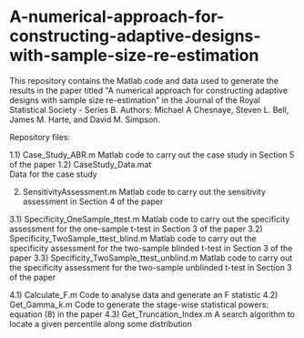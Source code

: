 # A-numerical-approach-for-constructing-adaptive-designs-with-sample-size-re-estimation
This repository contains the Matlab code and data used to generate the results in the paper titled "A numerical approach for constructing adaptive designs with sample size re-estimation" in the Journal of the Royal Statistical Society - Series B. 
Authors:  Michael A Chesnaye, Steven L. Bell, James M. Harte, and David M. Simpson. 

Repository files:

1.1) Case_Study_ABR.m
Matlab code to carry out the case study in Section 5 of the paper
1.2) CaseStudy_Data.mat  
Data for the case study

2) SensitivityAssessment.m
Matlab code to carry out the sensitivity assessment in Section 4 of the paper

3.1) Specificity_OneSample_ttest.m
Matlab code to carry out the specificity assessment for the one-sample t-test in Section 3 of the paper
3.2) Specificity_TwoSample_ttest_blind.m
Matlab code to carry out the specificity assessment for the two-sample blinded t-test in Section 3 of the paper
3.3) Specificity_TwoSample_ttest_unblind.m
Matlab code to carry out the specificity assessment for the two-sample unblinded t-test in Section 3 of the paper

4.1) Calculate_F.m
Code to analyse data and generate an F statistic
4.2) Get_Gamma_k.m
Code to generate the stage-wise statistical powers: equation (8) in the paper
4.3) Get_Truncation_Index.m
A search algorithm to locate a given percentile along some distribution




